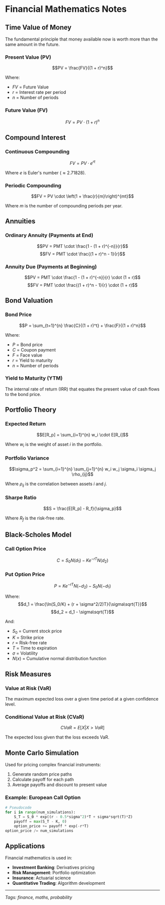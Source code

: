 # Financial Mathematics Notes

## Time Value of Money

The fundamental principle that money available now is worth more than the same amount in the future.

### Present Value (PV)
$$PV = \frac{FV}{(1 + r)^n}$$

Where:
- $FV$ = Future Value
- $r$ = Interest rate per period
- $n$ = Number of periods

### Future Value (FV)
$$FV = PV \cdot (1 + r)^n$$

## Compound Interest

### Continuous Compounding
$$FV = PV \cdot e^{rt}$$

Where $e$ is Euler's number ($\approx 2.71828$).

### Periodic Compounding
$$FV = PV \cdot \left(1 + \frac{r}{m}\right)^{mt}$$

Where $m$ is the number of compounding periods per year.

## Annuities

### Ordinary Annuity (Payments at End)
$$PV = PMT \cdot \frac{1 - (1 + r)^{-n}}{r}$$
$$FV = PMT \cdot \frac{(1 + r)^n - 1}{r}$$

### Annuity Due (Payments at Beginning)
$$PV = PMT \cdot \frac{1 - (1 + r)^{-n}}{r} \cdot (1 + r)$$
$$FV = PMT \cdot \frac{(1 + r)^n - 1}{r} \cdot (1 + r)$$

## Bond Valuation

### Bond Price
$$P = \sum_{t=1}^{n} \frac{C}{(1 + r)^t} + \frac{F}{(1 + r)^n}$$

Where:
- $P$ = Bond price
- $C$ = Coupon payment
- $F$ = Face value
- $r$ = Yield to maturity
- $n$ = Number of periods

### Yield to Maturity (YTM)
The internal rate of return (IRR) that equates the present value of cash flows to the bond price.

## Portfolio Theory

### Expected Return
$$E[R_p] = \sum_{i=1}^{n} w_i \cdot E[R_i]$$

Where $w_i$ is the weight of asset $i$ in the portfolio.

### Portfolio Variance
$$\sigma_p^2 = \sum_{i=1}^{n} \sum_{j=1}^{n} w_i w_j \sigma_i \sigma_j \rho_{ij}$$

Where $\rho_{ij}$ is the correlation between assets $i$ and $j$.

### Sharpe Ratio
$$S = \frac{E[R_p] - R_f}{\sigma_p}$$

Where $R_f$ is the risk-free rate.

## Black-Scholes Model

### Call Option Price
$$C = S_0 N(d_1) - Ke^{-rT} N(d_2)$$

### Put Option Price
$$P = Ke^{-rT} N(-d_2) - S_0 N(-d_1)$$

Where:
$$d_1 = \frac{\ln(S_0/K) + (r + \sigma^2/2)T}{\sigma\sqrt{T}}$$
$$d_2 = d_1 - \sigma\sqrt{T}$$

And:
- $S_0$ = Current stock price
- $K$ = Strike price
- $r$ = Risk-free rate
- $T$ = Time to expiration
- $\sigma$ = Volatility
- $N(x)$ = Cumulative normal distribution function

## Risk Measures

### Value at Risk (VaR)
The maximum expected loss over a given time period at a given confidence level.

### Conditional Value at Risk (CVaR)
$$CVaR = E[X|X > VaR]$$

The expected loss given that the loss exceeds VaR.

## Monte Carlo Simulation

Used for pricing complex financial instruments:
1. Generate random price paths
2. Calculate payoff for each path
3. Average payoffs and discount to present value

### Example: European Call Option
```python
# Pseudocode
for i in range(num_simulations):
    S_T = S_0 * exp((r - 0.5*sigma^2)*T + sigma*sqrt(T)*Z)
    payoff = max(S_T - K, 0)
    option_price += payoff * exp(-r*T)
option_price /= num_simulations
```

## Applications

Financial mathematics is used in:
- **Investment Banking**: Derivatives pricing
- **Risk Management**: Portfolio optimization
- **Insurance**: Actuarial science
- **Quantitative Trading**: Algorithm development

---

*Tags: finance, maths, probability*
